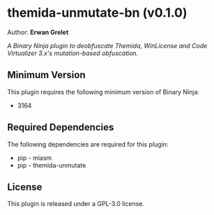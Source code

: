 # themida-unmutate-bn (v0.1.0)

Author: **Erwan Grelet**

_A Binary Ninja plugin to deobfuscate Themida, WinLicense and Code Virtualizer 3.x's mutation-based obfuscation._

## Minimum Version

This plugin requires the following minimum version of Binary Ninja:

- 3164

## Required Dependencies

The following dependencies are required for this plugin:

- pip - miasm
- pip - themida-unmutate

## License

This plugin is released under a GPL-3.0 license.
